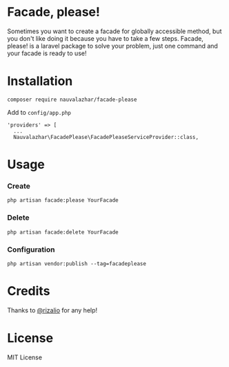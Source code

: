 # Facade, please!
Sometimes you want to create a facade for globally accessible method, but you don't like doing it because you have to take a few steps. Facade, please! is a laravel package to solve your problem, just one command and your facade is ready to use!

# Installation
```
composer require nauvalazhar/facade-please
```
Add to `config/app.php`
```
'providers' => [
  ...
  Nauvalazhar\FacadePlease\FacadePleaseServiceProvider::class,
```

# Usage
### Create
```
php artisan facade:please YourFacade
```

### Delete
```
php artisan facade:delete YourFacade
```

### Configuration
```
php artisan vendor:publish --tag=facadeplease
```

# Credits
Thanks to [@rizalio](https://github.com/rizalio) for any help!

# License
MIT License
